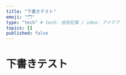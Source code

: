```yaml
---
title: "下書きテスト"
emoji: "🗂"
type: "tech" # tech: 技術記事 / idea: アイデア
topics: []
published: false
---
```


# 下書きテスト